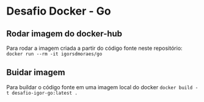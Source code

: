 # Desafio Docker - Go

## Rodar imagem do docker-hub

Para rodar a imagem criada a partir do código fonte neste repositório:
`docker run --rm -it igorsdmoraes/go`

## Buidar imagem

Para buildar o código fonte em uma imagem local do docker
`docker build -t desafio-igor-go:latest .`
